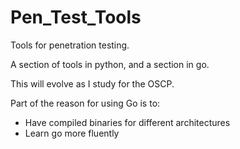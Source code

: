 # Pen_Test_Tools
Tools for penetration testing.

A section of tools in python, and a section in go.

This will evolve as I study for the OSCP. 

Part of the reason for using Go is to:

* Have compiled binaries for different architectures
* Learn go more fluently


